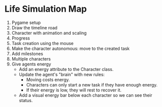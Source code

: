 # Life Simulation Map

1. Pygame setup
2. Draw the timeline road
3. Character with animation and scaling
4. Progress
5. Task creation using the mouse
6. Make the character autonomous: move to the created task
7. Add milestones
8. Multiple characters
9. Give agents energy
   - Add an energy attribute to the Character class.
   - Update the agent's "brain" with new rules:
     - Moving costs energy.
     - Characters can only start a new task if they have enough energy.
     - If their energy is low, they will rest to recover it.
   - Add a visual energy bar below each character so we can see their status.